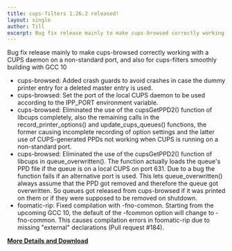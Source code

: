 ```yaml
---
title: cups-filters 1.26.2 released!
layout: single
author: Till
excerpt: Bug fix release mainly to make cups-browsed correctly working with a CUPS daemon on a non-standard port, and also for cups-filters smoothly building with GCC 10
---
```

Bug fix release mainly to make cups-browsed correctly working with a CUPS daemon on a non-standard port, and also for cups-filters smoothly building with GCC 10
- cups-browsed: Added crash guards to avoid crashes in case the dummy printer entry for a deleted master entry is used.
- cups-browsed: Set the port of the local CUPS daemon to be used according to the IPP_PORT environment variable.
- cups-browsed: Eliminated the use of the cupsGetPPD2() function of libcups completely, also the remaining calls in the record_printer_options() and update_cups_queues() functions, the former causing incomplete recording of option settings and the latter use of CUPS-generated PPDs not working when CUPS is running on a non-standard port.
- cups-browsed: Eliminated the use of the cupsGetPPD2() function of libcups in queue_overwritten(). The function actually loads the queue's PPD file if the queue is on a local CUPS on port 631. Due to a bug the function fails if an alternative port is used. This lets queue_overwritten() always assume that the PPD got removed and therefore the queue got overwritten. So queues got released from cups-browsed if it was printed on them or if they were supposed to be removed on shutdown.
- foomatic-rip: Fixed compilation with -fno-common. Starting from the upcoming GCC 10, the default of the -fcommon option will change to -fno-common. This causes compilation errors in foomatic-rip due to missing "external" declarations (Pull request #184).

[**More Details and Download**](https://github.com/OpenPrinting/cups-filters/releases/tag/release-1-26-2)
